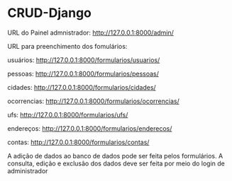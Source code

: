 # CRUD-Django

URL do Painel admnistrador: http://127.0.0.1:8000/admin/

URL para preenchimento dos fomulários:

  usuários: http://127.0.0.1:8000/formularios/usuarios/

  pessoas: http://127.0.0.1:8000/formularios/pessoas/

  cidades: http://127.0.0.1:8000/formularios/cidades/

  ocorrencias: http://127.0.0.1:8000/formularios/ocorrencias/

  ufs: http://127.0.0.1:8000/formularios/ufs/

  endereços: http://127.0.0.1:8000/formularios/enderecos/

  contas: http://127.0.0.1:8000/formularios/contas/

  A adição de dados ao banco de dados pode ser feita pelos formulários. A consulta, edição e exclusão dos dados deve ser feita por meio do login de administrador
